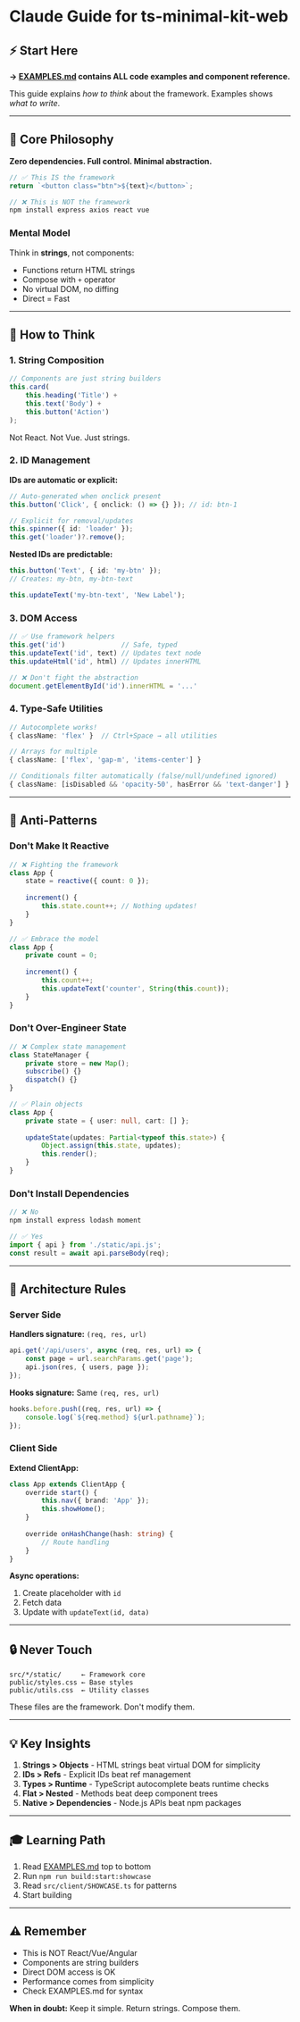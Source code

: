 # Claude Guide for ts-minimal-kit-web

## ⚡ Start Here

**→ [EXAMPLES.md](./EXAMPLES.md) contains ALL code examples and component reference.**

This guide explains *how to think* about the framework. Examples shows *what to write*.

---

## 🎯 Core Philosophy

**Zero dependencies. Full control. Minimal abstraction.**

```typescript
// ✅ This IS the framework
return `<button class="btn">${text}</button>`;

// ❌ This is NOT the framework
npm install express axios react vue
```

### Mental Model

Think in **strings**, not components:
- Functions return HTML strings
- Compose with `+` operator
- No virtual DOM, no diffing
- Direct = Fast

---

## 🧠 How to Think

### 1. String Composition

```typescript
// Components are just string builders
this.card(
    this.heading('Title') + 
    this.text('Body') + 
    this.button('Action')
);
```

Not React. Not Vue. Just strings.

### 2. ID Management

**IDs are automatic or explicit:**
```typescript
// Auto-generated when onclick present
this.button('Click', { onclick: () => {} }); // id: btn-1

// Explicit for removal/updates
this.spinner({ id: 'loader' });
this.get('loader')?.remove();
```

**Nested IDs are predictable:**
```typescript
this.button('Text', { id: 'my-btn' });
// Creates: my-btn, my-btn-text

this.updateText('my-btn-text', 'New Label');
```

### 3. DOM Access

```typescript
// ✅ Use framework helpers
this.get('id')              // Safe, typed
this.updateText('id', text) // Updates text node
this.updateHtml('id', html) // Updates innerHTML

// ❌ Don't fight the abstraction
document.getElementById('id').innerHTML = '...'
```

### 4. Type-Safe Utilities

```typescript
// Autocomplete works!
{ className: 'flex' }  // Ctrl+Space → all utilities

// Arrays for multiple
{ className: ['flex', 'gap-m', 'items-center'] }

// Conditionals filter automatically (false/null/undefined ignored)
{ className: [isDisabled && 'opacity-50', hasError && 'text-danger'] }
```

---

## 🚫 Anti-Patterns

### Don't Make It Reactive

```typescript
// ❌ Fighting the framework
class App {
    state = reactive({ count: 0 });
    
    increment() {
        this.state.count++; // Nothing updates!
    }
}

// ✅ Embrace the model
class App {
    private count = 0;
    
    increment() {
        this.count++;
        this.updateText('counter', String(this.count));
    }
}
```

### Don't Over-Engineer State

```typescript
// ❌ Complex state management
class StateManager {
    private store = new Map();
    subscribe() {}
    dispatch() {}
}

// ✅ Plain objects
class App {
    private state = { user: null, cart: [] };
    
    updateState(updates: Partial<typeof this.state>) {
        Object.assign(this.state, updates);
        this.render();
    }
}
```

### Don't Install Dependencies

```typescript
// ❌ No
npm install express lodash moment

// ✅ Yes
import { api } from './static/api.js';
const result = await api.parseBody(req);
```

---

## 📐 Architecture Rules

### Server Side

**Handlers signature:** `(req, res, url)`
```typescript
api.get('/api/users', async (req, res, url) => {
    const page = url.searchParams.get('page');
    api.json(res, { users, page });
});
```

**Hooks signature:** Same `(req, res, url)`
```typescript
hooks.before.push((req, res, url) => {
    console.log(`${req.method} ${url.pathname}`);
});
```

### Client Side

**Extend ClientApp:**
```typescript
class App extends ClientApp {
    override start() {
        this.nav({ brand: 'App' });
        this.showHome();
    }
    
    override onHashChange(hash: string) {
        // Route handling
    }
}
```

**Async operations:**
1. Create placeholder with `id`
2. Fetch data
3. Update with `updateText(id, data)`

---

## 🔒 Never Touch

```
src/*/static/     ← Framework core
public/styles.css ← Base styles
public/utils.css  ← Utility classes
```

These files are the framework. Don't modify them.

---

## 💡 Key Insights

1. **Strings > Objects** - HTML strings beat virtual DOM for simplicity
2. **IDs > Refs** - Explicit IDs beat ref management
3. **Types > Runtime** - TypeScript autocomplete beats runtime checks
4. **Flat > Nested** - Methods beat deep component trees
5. **Native > Dependencies** - Node.js APIs beat npm packages

---

## 🎓 Learning Path

1. Read [EXAMPLES.md](./EXAMPLES.md) top to bottom
2. Run `npm run build:start:showcase`
3. Read `src/client/SHOWCASE.ts` for patterns
4. Start building

---

## ⚠️ Remember

- This is NOT React/Vue/Angular
- Components are string builders
- Direct DOM access is OK
- Performance comes from simplicity
- Check EXAMPLES.md for syntax

**When in doubt:** Keep it simple. Return strings. Compose them.
